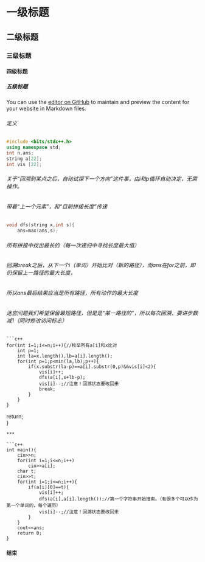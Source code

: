 # 一级标题
## 二级标题
### 三级标题
#### 四级标题
##### 五级标题
You can use the [editor on GitHub](https://github.com/wuwuwulala/wuwuwulala.github.io/edit/main/index.md) to maintain and preview the content for your website in Markdown files.
###### 定义
```c++
#include <bits/stdc++.h>    
using namespace std;
int n,ans;  
string a[22];
int vis [22];  
```
###### 关于“回溯到某点之后，自动试探下一个方向”这件事，由i和p循环自动决定，无需操作。  
###### 带着“上一个元素”，和“目前拼接长度”传递  
```C++
void dfs(string x,int s){
    ans=max(ans,s);
````

###### 所有拼接中找出最长的（每一次递归中寻找长度最大值）  
###### 回溯break之后，从下一个i（单词）开始比对（新的路径），而ans在for之前，即仍保留上一路径的最大长度，  
###### 所以ans最后结果应当是所有路径，所有动作的最大长度  
###### 迷宫问题我们希望保留最短路径，但是是“某一路径的”，所以每次回溯，要讲步数减1（同时修改访问标志） 
    ```c++
    for(int i=1;i<=n;i++){//枚举所有a[i]和x比对  
        int p=1;    
        int la=x.length(),lb=a[i].length();    
        for(int p=1;p<min(la,lb);p++){  
            if(x.substr(la-p)==a[i].substr(0,p)&&vis[i]<2){  
                vis[i]++;  
                dfs(a[i],s+lb-p);  
                vis[i]--;//注意！回溯状态要改回来  
                break;
            }  
        }  
    }  
return;  
}  
```
***

```c++
int main(){      
    cin>>n;  
    for(int i=1;i<=n;i++)  
        cin>>a[i];  
    char t;  
    cin>>t;  
    for(int i=1;i<=n;i++){  
        if(a[i][0]==t){  
            vis[i]++;  
            dfs(a[i],a[i].length());//第一个字符串开始搜索。（有很多个可以作为第一个单词的，每个遍历）  
            vis[i]--;//注意！回溯状态要改回来  
        }  
    }  
    cout<<ans;  
    return 0;  
} 
```
#### 结束
